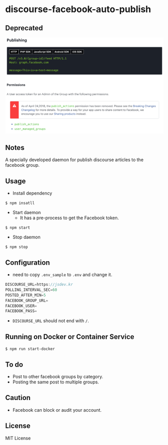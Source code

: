 discourse-facebook-auto-publish
===

## Deprecated

![](deprecated.png)

## Notes

A specially developed daemon for publish discourse articles to the facebook group.


## Usage

- Install dependency

```console
$ npm insatll
```

- Start daemon
	- It has a pre-process to get the Facebook token.

```console
$ npm start
```

- Stop daemon

```console
$ npm stop
```


## Configuration

- need to copy `.env_sample` to `.env` and change it.

```javascript
DISCOURSE_URL=https://jsdev.kr
POLLING_INTERVAL_SEC=60
POSTED_AFTER_MIN=5
FACEBOOK_GROUP_URL=
FACEBOOK_USER=
FACEBOOK_PASS=
```

- `DISCOURSE_URL` should not end with `/`.


## Running on Docker or Container Service

```console
$ npm run start-docker
```


## To do

- Post to other facebook groups by category.
- Posting the same post to multiple groups.


## Caution

- Facebook can block or audit your account.


## License

MIT License
